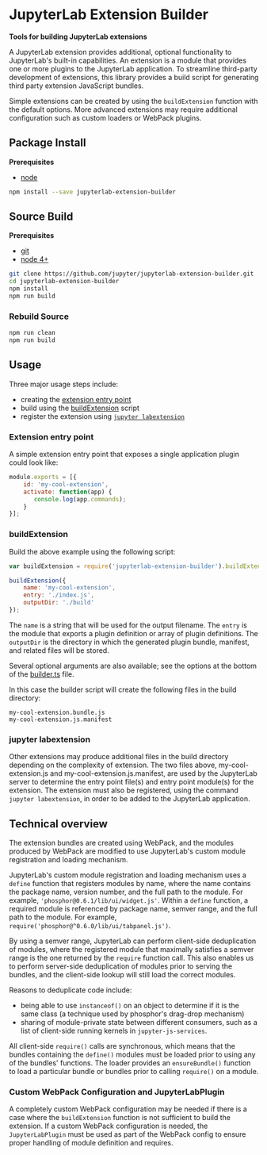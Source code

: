 # JupyterLab Extension Builder

**Tools for building JupyterLab extensions**

A JupyterLab extension provides additional, optional functionality to 
JupyterLab's built-in capabilities. An extension is a module that provides 
one or more plugins to the JupyterLab application. To streamline third-party 
development of extensions, this library provides a build script for generating 
third party extension JavaScript bundles.  

Simple extensions can be created by using the `buildExtension` function
with the default options.  More advanced extensions may require additional
configuration such as custom loaders or WebPack plugins.


## Package Install

**Prerequisites**
- [node](http://nodejs.org/)

```bash
npm install --save jupyterlab-extension-builder
```


## Source Build

**Prerequisites**
- [git](http://git-scm.com/)
- [node 4+](http://nodejs.org/)

```bash
git clone https://github.com/jupyter/jupyterlab-extension-builder.git
cd jupyterlab-extension-builder
npm install
npm run build
```
### Rebuild Source

```bash
npm run clean
npm run build
```


## Usage

Three major usage steps include:
- creating the [extension entry point](#extension-entry-point)
- build using the [buildExtension](#buildExtension) script
- register the extension using [`jupyter labextension`](#jupyter-labextension)

### Extension entry point
A simple extension entry point that exposes a single application plugin could 
look like: 

```javascript
module.exports = [{
    id: 'my-cool-extension',
    activate: function(app) {
       console.log(app.commands);
    }
}];
```


### buildExtension
Build the above example using the following script:

```javascript
var buildExtension = require('jupyterlab-extension-builder').buildExtension;

buildExtension({
    name: 'my-cool-extension',
    entry: './index.js',
    outputDir: './build'
});
```
The `name` is a string that will be used for the output filename. The `entry` is the module that exports a plugin definition or array of plugin definitions. The `outputDir` is the directory in which the generated plugin bundle, manifest, and related files will be stored.

Several optional arguments are also available; see the options at the bottom of the [builder.ts](https://github.com/jupyter/jupyterlab-extension-builder/blob/master/src/builder.ts) file.

In this case the builder script will create the following files in the build
directory:

```
my-cool-extension.bundle.js
my-cool-extension.js.manifest
```

### jupyter labextension
Other extensions may produce additional files in the build directory
depending on the complexity of extension.  The two files above, 
my-cool-extension.js and my-cool-extension.js.manifest,
are used by the JupyterLab server to determine the entry point file(s) and 
entry point module(s) for the extension.  The extension must also be registered, using the command `jupyter labextension`, in order to be added to 
the JupyterLab application.


## Technical overview

The extension bundles are created using WebPack, and the modules produced by WebPack are modified to use JupyterLab's custom module registration and loading mechanism. 

JupyterLab's custom module registration and loading mechanism uses a `define` 
function that registers modules by name, where the name contains the package 
name, version number, and the full path to the module.  For example, 
`'phosphor@0.6.1/lib/ui/widget.js'`.  Within a `define` function, a required 
module is referenced by package name, semver range, and the full path to the 
module.  For example, `require('phosphor@^0.6.0/lib/ui/tabpanel.js')`.  

By using a semver range, JupyterLab can perform client-side deduplication of 
modules, where the registered module that maximally satisfies a semver range 
is the one  returned by the `require` function call.  This also enables us to 
perform  server-side deduplication of modules prior to serving the bundles, 
and the client-side lookup will still load the correct modules.  

Reasons to deduplicate code include:

- being able to use `instanceof()` on an object to determine if it is the same class (a technique used by phosphor's drag-drop mechanism)
- sharing of module-private state between different consumers, such as a list of client-side running kernels in `jupyter-js-services`.

All client-side `require()` calls are synchronous, which means that the 
bundles containing the `define()` modules must be loaded prior to using
any of the bundles' functions.  The loader provides an `ensureBundle()` 
function to load a particular bundle or bundles prior to calling `require()` on
a module.

### Custom WebPack Configuration and JupyterLabPlugin
A completely custom WebPack configuration may be needed if there is a case 
where the `buildExtension` function is not sufficient to build the extension. 
If a custom WebPack configuration is needed, the `JupyterLabPlugin` must be 
used as part of the WebPack config to ensure proper handling of module 
definition and requires.

